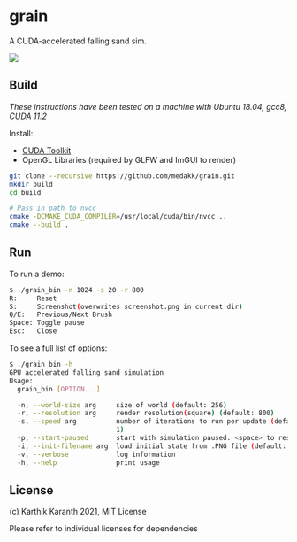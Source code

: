 # grain

A CUDA-accelerated falling sand sim.

![](demo.gif)

## Build

_These instructions have been tested on a machine with Ubuntu 18.04, gcc8, CUDA 11.2_

Install:

* [CUDA Toolkit](https://developer.nvidia.com/cuda-toolkit)
* OpenGL Libraries (required by GLFW and ImGUI to render)

```bash
git clone --recursive https://github.com/medakk/grain.git
mkdir build
cd build

# Pass in path to nvcc
cmake -DCMAKE_CUDA_COMPILER=/usr/local/cuda/bin/nvcc ..
cmake --build .
```

## Run

To run a demo:

```bash
$ ./grain_bin -n 1024 -s 20 -r 800
R:     Reset
S:     Screenshot(overwrites screenshot.png in current dir)
Q/E:   Previous/Next Brush
Space: Toggle pause
Esc:   Close
```

To see a full list of options:
```bash
$ ./grain_bin -h
GPU accelerated falling sand simulation
Usage:
  grain_bin [OPTION...]

  -n, --world-size arg     size of world (default: 256)
  -r, --resolution arg     render resolution(square) (default: 800)
  -s, --speed arg          number of iterations to run per update (default:
                           1)
  -p, --start-paused       start with simulation paused. <space> to resume
  -i, --init-filename arg  load initial state from .PNG file (default: )
  -v, --verbose            log information
  -h, --help               print usage
```

## License

(c) Karthik Karanth 2021, MIT License

Please refer to individual licenses for dependencies